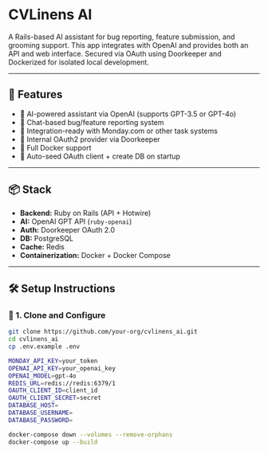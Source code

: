 # CVLinens AI

A Rails-based AI assistant for bug reporting, feature submission, and grooming support. This app integrates with OpenAI and provides both an API and web interface. Secured via OAuth using Doorkeeper and Dockerized for isolated local development.

---

## 🚀 Features

- 🧠 AI-powered assistant via OpenAI (supports GPT-3.5 or GPT-4o)
- 💬 Chat-based bug/feature reporting system
- 📌 Integration-ready with Monday.com or other task systems
- 🔐 Internal OAuth2 provider via Doorkeeper
- 🐳 Full Docker support
- 🔄 Auto-seed OAuth client + create DB on startup

---

## 📦 Stack

- **Backend:** Ruby on Rails (API + Hotwire)
- **AI:** OpenAI GPT API (`ruby-openai`)
- **Auth:** Doorkeeper OAuth 2.0
- **DB:** PostgreSQL
- **Cache:** Redis
- **Containerization:** Docker + Docker Compose

---

## 🛠 Setup Instructions

### 🔧 1. Clone and Configure

```bash
git clone https://github.com/your-org/cvlinens_ai.git
cd cvlinens_ai
cp .env.example .env

MONDAY_API_KEY=your_token
OPENAI_API_KEY=your_openai_key
OPENAI_MODEL=gpt-4o
REDIS_URL=redis://redis:6379/1
OAUTH_CLIENT_ID=client_id
OAUTH_CLIENT_SECRET=secret
DATABASE_HOST=
DATABASE_USERNAME=
DATABASE_PASSWORD=

docker-compose down --volumes --remove-orphans
docker-compose up --build
